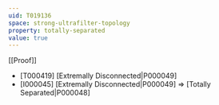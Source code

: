 ```yaml
---
uid: T019136
space: strong-ultrafilter-topology
property: totally-separated
value: true
---
```

[[Proof]]

* [T000419] [Extremally Disconnected|P000049]
* [I000045] [Extremally Disconnected|P000049] => [Totally Separated|P000048]

